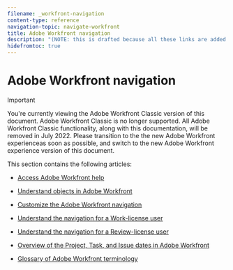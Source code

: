 ```yaml
---
filename: _workfront-navigation
content-type: reference
navigation-topic: navigate-workfront
title: Adobe Workfront navigation
description: "(NOTE: this is drafted because all these links are added to the "Navigate Workfront" TOC article. Having this as another link in that one looked very confusing."
hidefromtoc: true
---
```


# Adobe Workfront navigation

<!--
<div data-mc-conditions="QuicksilverOrClassic.Draft mode">
<p>(NOTE: this is drafted because all these links are added to the "Navigate Workfront" TOC article. Having this as another link in that one looked very confusing.</p>
<p>Keep this article here, however, so we won't add another TOC for this folder thinking that it might be missing.) </p>
</div>
-->

>[!IMPORTANT]
>
>You're currently viewing the Adobe Workfront Classic version of this document. Adobe Workfront Classic is no longer supported. All Adobe Workfront Classic functionality, along with this documentation, will be removed in July 2022. Please transition to the the new Adobe Workfront experienceas soon as possible, and switch to the new Adobe Workfront experience version of this document.

This section contains the following articles:

* [Access Adobe Workfront help](../../../workfront-basics/navigate-workfront/workfront-navigation/access-workfront-help.md) 
* [Understand objects in Adobe Workfront](../../../workfront-basics/navigate-workfront/workfront-navigation/understand-objects.md) 
* [Customize the Adobe Workfront navigation](../../../workfront-basics/navigate-workfront/workfront-navigation/customize-global-navigation-bar.md) 
* [Understand the navigation for a Work-license user](../../../workfront-basics/navigate-workfront/workfront-navigation/worker-global-navigation-bar.md) 
* [Understand the navigation for a Review-license user](../../../workfront-basics/navigate-workfront/workfront-navigation/reviewer-global-navigation-bar.md) 
* [Overview of the Project, Task, and Issue dates in Adobe Workfront](../../../workfront-basics/navigate-workfront/workfront-navigation/definitions-pti-dates.md) 
* [Glossary of Adobe Workfront terminology](../../../workfront-basics/navigate-workfront/workfront-navigation/workfront-terminology-glossary.md)

  <!--
  <li data-mc-conditions="QuicksilverOrClassic.Draft mode"><a href="../../../workfront-basics/navigate-workfront/workfront-navigation/glossary-ad-hoc.md" class="MCXref xref" xrefformat="{para}">Workfront terminology glossary for ad hoc</a> </li>
  -->

  <!--
  <li data-mc-conditions="QuicksilverOrClassic.Draft mode"><a href="../../../workfront-basics/navigate-workfront/workfront-navigation/glossary-of-workfront-terms.md" class="MCXref xref" xrefformat="{para}">Glossary of Workfront terms</a> </li>
  -->

  <!--
  <li data-mc-conditions="QuicksilverOrClassic.Draft mode"><a href="../../../workfront-basics/navigate-workfront/workfront-navigation/glossary-workfront-terms-a-c.md" class="MCXref xref" xrefformat="{para}">Glossary of Workfront terms (A-C)</a> </li>
  -->

  <!--
  <li data-mc-conditions="QuicksilverOrClassic.Draft mode"><a href="../../../workfront-basics/navigate-workfront/workfront-navigation/glossary-workfront-terms-d-f.md" class="MCXref xref" xrefformat="{para}">Glossary of Workfront terms (D-F)</a> </li>
  -->

  <!--
  <li data-mc-conditions="QuicksilverOrClassic.Draft mode"><a href="../../../workfront-basics/navigate-workfront/workfront-navigation/glossary-workfront-terms-g-i.md" class="MCXref xref" xrefformat="{para}">Glossary of Workfront terms (G-I)</a> </li>
  -->

  <!--
  <li data-mc-conditions="QuicksilverOrClassic.Draft mode"><a href="../../../workfront-basics/navigate-workfront/workfront-navigation/glossary-workfront-terms-j-l.md" class="MCXref xref" xrefformat="{para}">Glossary of Workfront terms (J-L)</a> </li>
  -->

  <!--
  <li data-mc-conditions="QuicksilverOrClassic.Draft mode"><a href="../../../workfront-basics/navigate-workfront/workfront-navigation/glossary-workfront-terms-m-o.md" class="MCXref xref" xrefformat="{para}">Glossary of Workfront terms (M-O)</a> </li>
  -->

  <!--
  <li data-mc-conditions="QuicksilverOrClassic.Draft mode"><a href="../../../workfront-basics/navigate-workfront/workfront-navigation/glossary-workfront-terms-p-r.md" class="MCXref xref" xrefformat="{para}">Glossary of Workfront terms (P-R)</a> </li>
  -->

  <!--
  <li data-mc-conditions="QuicksilverOrClassic.Draft mode"><a href="../../../workfront-basics/navigate-workfront/workfront-navigation/glossary-workfront-terms-s-u.md" class="MCXref xref" xrefformat="{para}">Glossary of Workfront terms (S-U)</a> </li>
  -->

  <!--
  <li data-mc-conditions="QuicksilverOrClassic.Draft mode"><a href="../../../workfront-basics/navigate-workfront/workfront-navigation/glossary-workfront-terms-v-z.md" class="MCXref xref" xrefformat="{para}">Glossary of Workfront terms (V-Z)</a> </li>
  -->

